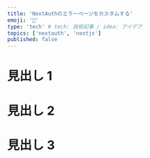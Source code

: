 ```yaml
---
title: 'NextAuthのエラーページをカスタムする'
emoji: '💄'
type: 'tech' # tech: 技術記事 / idea: アイデア
topics: ['nextauth', 'nextjs']
published: false
---
```


# 見出し 1

# 見出し 2

# 見出し 3
